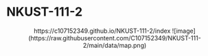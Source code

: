 # NKUST-111-2
<div align="center">
https://c107152349.github.io/NKUST-111-2/index
![image](https://raw.githubusercontent.com/C107152349/NKUST-111-2/main/data/map.png)
</div>
